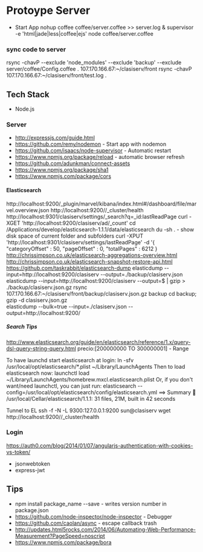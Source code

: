 # Protoype Server  

* Start App
nohup coffee coffee/server.coffee >> server.log &
supervisor -e 'html|jade|less|coffee|ejs' node coffee/server.coffee

### sync code to server
rsync -chavP --exclude 'node_modules' --exclude 'backup' --exclude server/coffee/Config.coffee . 107.170.166.67:~/clasiserv/front
rsync -chavP  107.170.166.67:~/clasiserv/front/test.log .

## Tech Stack
* Node.js

### Server
* http://expressjs.com/guide.html
* https://github.com/remy/nodemon - Start app with nodemon
* https://github.com/isaacs/node-supervisor - Automatic restart
* https://www.npmjs.org/package/reload - automatic browser refresh
* https://github.com/adunkman/connect-assets
* https://www.npmjs.org/package/sha1
* https://www.npmjs.com/package/cors


#### Elasticsearch
http://localhost:9200/_plugin/marvel/kibana/index.html#/dashboard/file/marvel.overview.json
http://localhost:9200//_cluster/health
http://localhost:9301/clasiserv/settings/_search?q=_id:lastReadPage
curl -XGET 'http://localhost:9200/clasiserv/ad/_count'
  cd /Applications/develop/elasticsearch-1.1.1/data/elasticsearch
  du -sh . - show disk space of current folder and subfolders
curl -XPUT 'http://localhost:9301/clasiserv/settings/lastReadPage' -d '{
    "categoryOffset" : 50,
    "pageOffset" : 0,
    "totalPages" : 6212
}
http://chrissimpson.co.uk/elasticsearch-aggregations-overview.html
http://chrissimpson.co.uk/elasticsearch-snapshot-restore-api.html
https://github.com/taskrabbit/elasticsearch-dump
  elasticdump --input=http://localhost:9200/clasiserv --output=./backup/clasiserv.json
  elasticdump --input=http://localhost:9200/clasiserv --output=$ | gzip > ./backup/clasiserv.json.gz
  rsync 107.170.166.67:~/clasiserv/front/backup/clasiserv.json.gz backup
  cd backup; gzip -d clasiserv.json.gz  
  elasticdump --bulk=true --input=./clasiserv.json --output=http://localhost:9200/
##### Search Tips
http://www.elasticsearch.org/guide/en/elasticsearch/reference/1.x/query-dsl-query-string-query.html
precio:[200000000 TO 300000001] - Range

To have launchd start elasticsearch at login:
    ln -sfv /usr/local/opt/elasticsearch/*.plist ~/Library/LaunchAgents
Then to load elasticsearch now:
    launchctl load ~/Library/LaunchAgents/homebrew.mxcl.elasticsearch.plist
Or, if you don't want/need launchctl, you can just run:
    elasticsearch --config=/usr/local/opt/elasticsearch/config/elasticsearch.yml
==> Summary
🍺  /usr/local/Cellar/elasticsearch/1.1.1: 31 files, 21M, built in 42 seconds

Tunnel to EL
  ssh -f -N -L 9300:127.0.0.1:9200 sun@clasiserv
  wget http://localhost:9200//_cluster/health
  
### Login
https://auth0.com/blog/2014/01/07/angularjs-authentication-with-cookies-vs-token/
* jsonwebtoken
* express-jwt
  

## Tips
* npm install package_name --save - writes version number in package.json
* https://github.com/node-inspector/node-inspector - Debugger
* https://github.com/caolan/async - escape callback trash
* http://updates.html5rocks.com/2014/06/Automating-Web-Performance-Measurement?PageSpeed=noscript
* https://www.npmjs.com/package/bora